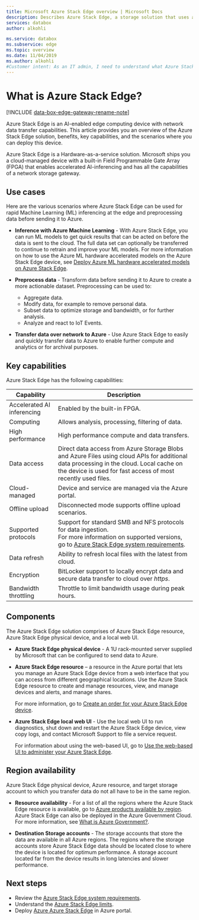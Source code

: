 ```yaml
---
title: Microsoft Azure Stack Edge overview | Microsoft Docs
description: Describes Azure Stack Edge, a storage solution that uses a physical device for network-based transfer into Azure.
services: databox
author: alkohli

ms.service: databox
ms.subservice: edge
ms.topic: overview
ms.date: 11/04/2019
ms.author: alkohli
#Customer intent: As an IT admin, I need to understand what Azure Stack Edge is and how it works so I can use it to process and transform data before sending to Azure.
---
```

# What is Azure Stack Edge? 

[!INCLUDE [data-box-edge-gateway-rename-note](../../includes/data-box-edge-gateway-rename-note.md)]

Azure Stack Edge is an AI-enabled edge computing device with network data transfer capabilities. This article provides you an overview of the Azure Stack Edge solution, benefits, key capabilities, and the scenarios where you can deploy this device. 

Azure Stack Edge is a Hardware-as-a-service solution. Microsoft ships you a cloud-managed device with a built-in Field Programmable Gate Array (FPGA) that enables accelerated AI-inferencing and has all the capabilities of a network storage gateway. 

## Use cases

Here are the various scenarios where Azure Stack Edge can be used for rapid Machine Learning (ML) inferencing at the edge and preprocessing data before sending it to Azure.

- **Inference with Azure Machine Learning** - With Azure Stack Edge, you can run ML models to get quick results that can be acted on before the data is sent to the cloud. The full data set can optionally be transferred to continue to retrain and improve your ML models. For more information on how to use the Azure ML hardware accelerated models on the Azure Stack Edge device, see 
[Deploy Azure ML hardware accelerated models on Azure Stack Edge](https://docs.microsoft.com/azure/machine-learning/service/how-to-deploy-fpga-web-service#deploy-to-a-local-edge-server).

- **Preprocess data** - Transform data before sending it to Azure to create a more actionable dataset. Preprocessing can be used to: 

    - Aggregate data.
    - Modify data, for example to remove personal data.
    - Subset data to optimize storage and bandwidth, or for further analysis.
    - Analyze and react to IoT Events. 

- **Transfer data over network to Azure** - Use Azure Stack Edge to easily and quickly transfer data to Azure to enable further compute and analytics or for archival purposes. 


## Key capabilities

Azure Stack Edge has the following capabilities:

|Capability |Description  |
|---------|---------|
|Accelerated AI inferencing| Enabled by the built-in FPGA.|
|Computing       |Allows analysis, processing, filtering of data.|
|High performance | High performance compute and data transfers.|
|Data access     | Direct data access from Azure Storage Blobs and Azure Files using cloud APIs for additional data processing in the cloud. Local cache on the device is used for fast access of most recently used files.|
|Cloud-managed     |Device and service are managed via the Azure portal.  |
|Offline upload     | Disconnected mode supports offline upload scenarios.|
|Supported protocols     | Support for standard SMB and NFS protocols for data ingestion. <br> For more information on supported versions, go to [Azure Stack Edge system requirements](data-box-edge-system-requirements.md).|
|Data refresh     | Ability to refresh local files with the latest from cloud.|
|Encryption    | BitLocker support to locally encrypt data and secure data transfer to cloud over *https*.|
|Bandwidth throttling| Throttle to limit bandwidth usage during peak hours.|


## Components

The Azure Stack Edge solution comprises of Azure Stack Edge resource, Azure Stack Edge physical device, and a local web UI.

* **Azure Stack Edge physical device** - A 1U rack-mounted server supplied by Microsoft that can be configured to send data to Azure. 
    
* **Azure Stack Edge resource** – a resource in the Azure portal that lets you manage an Azure Stack Edge device from a web interface that you can access from different geographical locations. Use the Azure Stack Edge resource to create and manage resources, view, and manage devices and alerts, and manage shares.  

    <!--![The Azure Stack Edge service in Azure portal](media/data-box-overview/data-box-Edge-service1.png)-->

    For more information, go to [Create an order for your Azure Stack Edge device](data-box-edge-deploy-prep.md#create-a-new-resource).

* **Azure Stack Edge local web UI** - Use the local web UI to run diagnostics, shut down and restart the Azure Stack Edge device, view copy logs, and contact Microsoft Support to file a service request.

    <!--![The Azure Stack Edge local web UI](media/data-box-Edge-overview/data-box-Edge-local-web-ui.png)-->

    For information about using the web-based UI, go to [Use the web-based UI to administer your Azure Stack Edge](data-box-edge-manage-access-power-connectivity-mode.md).


## Region availability

Azure Stack Edge physical device, Azure resource, and target storage account to which you transfer data do not all have to be in the same region.

- **Resource availability** - For a list of all the regions where the Azure Stack Edge resource is available, go to [Azure products available by region](https://azure.microsoft.com/global-infrastructure/services/?products=databox&regions=all). Azure Stack Edge can also be deployed in the Azure Government Cloud. For more information, see [What is Azure Government?](https://docs.microsoft.com/azure/azure-government/documentation-government-welcome).
    
- **Destination Storage accounts** - The storage accounts that store the data are available in all Azure regions. The regions where the storage accounts store Azure Stack Edge data should be located close to where the device is located for optimum performance. A storage account located far from the device results in long latencies and slower performance. 


## Next steps

- Review the [Azure Stack Edge system requirements](data-box-edge-system-requirements.md).
- Understand the [Azure Stack Edge limits](data-box-edge-limits.md).
- Deploy [Azure Azure Stack Edge](data-box-edge-deploy-prep.md) in Azure portal.




